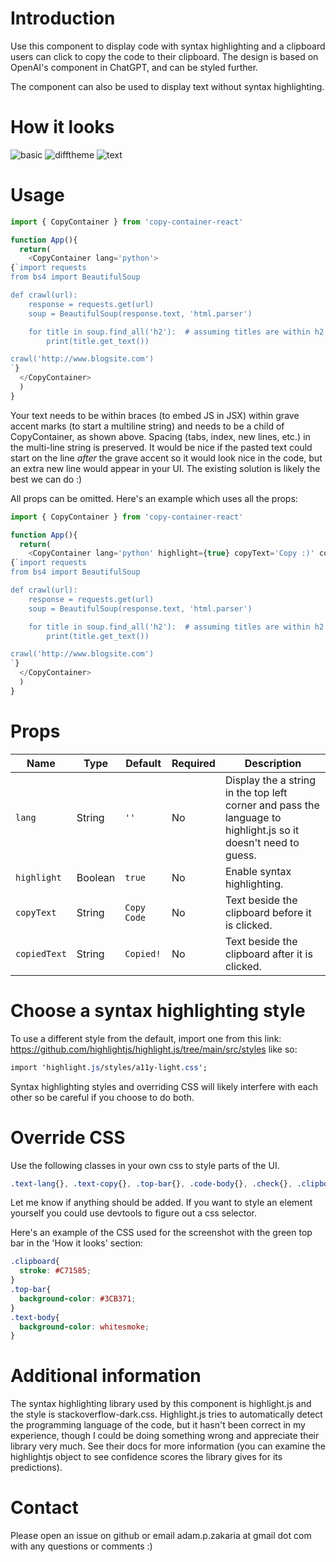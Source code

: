 # Introduction
Use this component to display code with syntax highlighting and a clipboard users can click to copy the code to their clipboard. The design is based on OpenAI's component in ChatGPT, and can be styled further.

The component can also be used to display text without syntax highlighting.

# How it looks
![basic](https://github.com/adam-zakaria/try/blob/main/screenshots/smaller/basic.png?raw=true)
![difftheme](https://github.com/adam-zakaria/try/blob/main/screenshots/smaller/different_theme.png?raw=true)
![text](https://github.com/adam-zakaria/try/blob/main/screenshots/smaller/text.png?raw=true)


# Usage
```javascript
import { CopyContainer } from 'copy-container-react'

function App(){
  return(
    <CopyContainer lang='python'>
{`import requests
from bs4 import BeautifulSoup

def crawl(url):
    response = requests.get(url)
    soup = BeautifulSoup(response.text, 'html.parser')

    for title in soup.find_all('h2'):  # assuming titles are within h2 tags
        print(title.get_text())

crawl('http://www.blogsite.com')
`}
  </CopyContainer>
  ) 
} 
```

Your text needs to be within braces (to embed JS in JSX) within grave accent marks (to start a multiline string) and needs to be a child of CopyContainer, as shown above. Spacing (tabs, index, new lines, etc.) in the multi-line string is preserved. It would be nice if the pasted text could start on the line *after* the grave accent so it would look nice in the code, but an extra new line would appear in your UI. The existing solution is likely the best we can do :)

All props can be omitted. Here's an example which uses all the props:
```javascript
import { CopyContainer } from 'copy-container-react'

function App(){
  return(
    <CopyContainer lang='python' highlight={true} copyText='Copy :)' copiedText='Yay :)'>
{`import requests
from bs4 import BeautifulSoup

def crawl(url):
    response = requests.get(url)
    soup = BeautifulSoup(response.text, 'html.parser')

    for title in soup.find_all('h2'):  # assuming titles are within h2 tags
        print(title.get_text())

crawl('http://www.blogsite.com')
`}
  </CopyContainer>
  ) 
} 
```


# Props

| Name  | Type  | Default | Required | Description |
|-------|-------|---------|----------|-------------|
| `lang` | String |  `''` | No  | Display the a string in the top left corner and pass the language to highlight.js so it doesn't need to guess. |
| `highlight` | Boolean |  `true`  | No | Enable syntax highlighting. |
| `copyText` | String | `Copy Code` | No | Text beside the clipboard before it is clicked. |
| `copiedText` | String | `Copied!` | No | Text beside the clipboard after it is clicked. |

# Choose a syntax highlighting style
To use a different style from the default, import one from this link:
https://github.com/highlightjs/highlight.js/tree/main/src/styles
like so:
```css
import 'highlight.js/styles/a11y-light.css';
```
Syntax highlighting styles and overriding CSS will likely interfere with each other so be careful if you choose to do both.

# Override CSS
Use the following classes in your own css to style parts of the UI.
```css
.text-lang{}, .text-copy{}, .top-bar{}, .code-body{}, .check{}, .clipboard{}
```

Let me know if anything should be added. If you want to style an element yourself you could use devtools to figure out a css selector.

Here's an example of the CSS used for the screenshot with the green top bar in the 'How it looks' section:

```css
.clipboard{
  stroke: #C71585;
}
.top-bar{
  background-color: #3CB371;
}
.text-body{
  background-color: whitesmoke;
}
```

# Additional information
The syntax highlighting library used by this component is highlight.js and the style is stackoverflow-dark.css. Highlight.js tries to automatically detect the programming language of the code, but it hasn't been correct in my experience, though I could be doing something wrong and appreciate their library very much. See their docs for more information (you can examine the highlightjs object to see confidence scores the library gives for its predictions).

# Contact
Please open an issue on github or email adam.p.zakaria at gmail dot com with any questions or comments :)